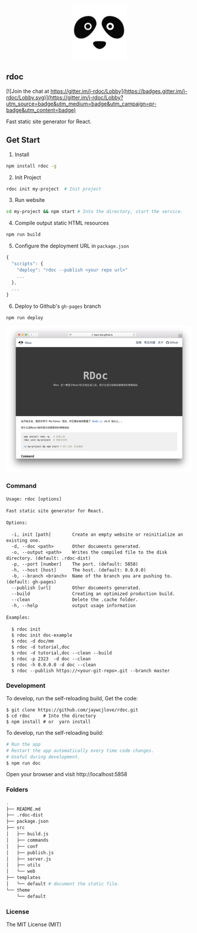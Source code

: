 <p align="center">
  <a href="https://react-doc.github.io">
    <img width="150" src="theme/default/rdoc.logo.svg?sanitize=true">
  </a>
</p>

rdoc
---

[![Join the chat at https://gitter.im/j-rdoc/Lobby](https://badges.gitter.im/j-rdoc/Lobby.svg)](https://gitter.im/j-rdoc/Lobby?utm_source=badge&utm_medium=badge&utm_campaign=pr-badge&utm_content=badge)

Fast static site generator for React.

## Get Start

1. Install

```bash
npm install rdoc -g
```

2. Init Project

```bash
rdoc init my-project  # Init project
```

3. Run website

```bash
cd my-project && npm start # Into the directory, start the service.
```

4. Compile output static HTML resources

```bash
npm run build
```

5. Configure the deployment URL in `package.json`

```js
{
  "scripts": {
    "deploy": "rdoc --publish <your repo url>"
    ...
  },
  ...
}
```

6. Deploy to Github's `gh-pages` branch

```bash
npm run deploy
```

<div align="center">
  <img src="./rdoc.png"> 
</div>

### Command

```shell
Usage: rdoc [options]

Fast static site generator for React.

Options:

  -i, init [path]        Create an empty website or reinitialize an existing one.
  -d, --doc <path>       Other documents generated.
  -o, --output <path>    Writes the compiled file to the disk directory. (default: .rdoc-dist)
  -p, --port [number]    The port. (default: 5858)
  -h, --host [host]      The host. (default: 0.0.0.0)
  -b, --branch <branch>  Name of the branch you are pushing to. (default: gh-pages)
  --publish [url]        Other documents generated.
  --build                Creating an optimized production build.
  --clean                Delete the .cache folder.
  -h, --help             output usage information

Examples:

  $ rdoc init
  $ rdoc init doc-example
  $ rdoc -d doc/mm
  $ rdoc -d tutorial,doc
  $ rdoc -d tutorial,doc --clean --build
  $ rdoc -p 2323  -d doc --clean
  $ rdoc -h 0.0.0.0 -d doc --clean
  $ rdoc --publish https://<your-git-repo>.git --branch master
```
### Development

To develop, run the self-reloading build, Get the code:

```shell
$ git clone https://github.com/jaywcjlove/rdoc.git
$ cd rdoc     # Into the directory
$ npm install # or  yarn install
```

To develop, run the self-reloading build:

```bash
# Run the app
# Restart the app automatically every time code changes. 
# Useful during development.
$ npm run doc
```

Open your browser and visit http://localhost:5858

### Folders

```bash
.
├── README.md
├── .rdoc-dist
├── package.json
├── src
│   ├── build.js
│   ├── commands
│   ├── conf
│   ├── publish.js
│   ├── server.js
│   ├── utils
│   └── web
├── templates
│   └── default # document the static file.
└── theme
    └── default
```

### License

The MIT License (MIT)
